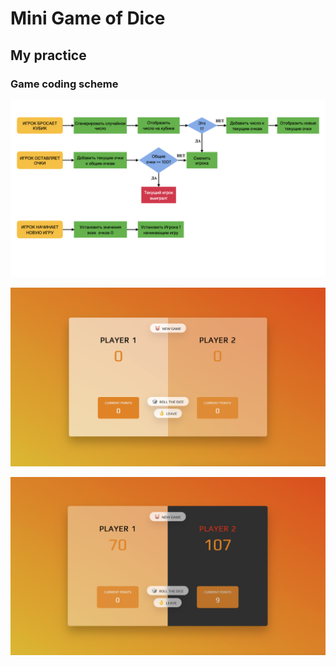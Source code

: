 # Mini Game of Dice

## My practice

### Game coding scheme

![How it development](./pig-game-flowchart.png)

![How it works](./screenshot1.png)

![How it works](./screenshot2.png)
